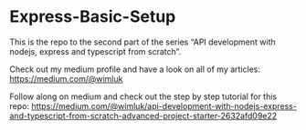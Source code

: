 # Express-Basic-Setup

This is the repo to the second part of the series “API development with nodejs, express and typescript from scratch”.

Check out my medium profile and have a look on all of my articles:
https://medium.com/@wimluk

Follow along on medium and check out the step by step tutorial for this repo:
https://medium.com/@wimluk/api-development-with-nodejs-express-and-typescript-from-scratch-advanced-project-starter-2632afd09e22